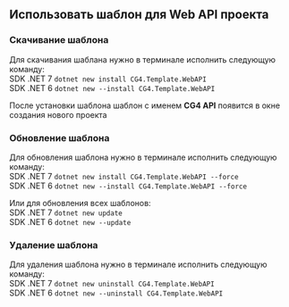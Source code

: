 ## Использовать шаблон для Web API проекта

### Скачивание шаблона
Для скачивания шаблана нужно в терминале исполнить следующую команду:<br/>
SDK .NET 7 ```dotnet new install CG4.Template.WebAPI```<br/>
SDK .NET 6 ```dotnet new --install CG4.Template.WebAPI```

После установки шаблона шаблон с именем <b>CG4 API</b> появится в окне создания нового проекта

### Обновление шаблона
Для обновления шаблона нужно в терминале исполнить следующую команду:<br/>
SDK .NET 7 ```dotnet new install CG4.Template.WebAPI --force```<br/>
SDK .NET 6 ```dotnet new --install CG4.Template.WebAPI --force```

Или для обновления всех шаблонов:<br/>
SDK .NET 7 ```dotnet new update```<br/>
SDK .NET 6 ```dotnet new --update```

### Удаление шаблона
Для удаления шаблона нужно в терминале исполнить следующую команду:<br/>
SDK .NET 7 ```dotnet new uninstall CG4.Template.WebAPI```<br/>
SDK .NET 6 ```dotnet new --uninstall CG4.Template.WebAPI```

